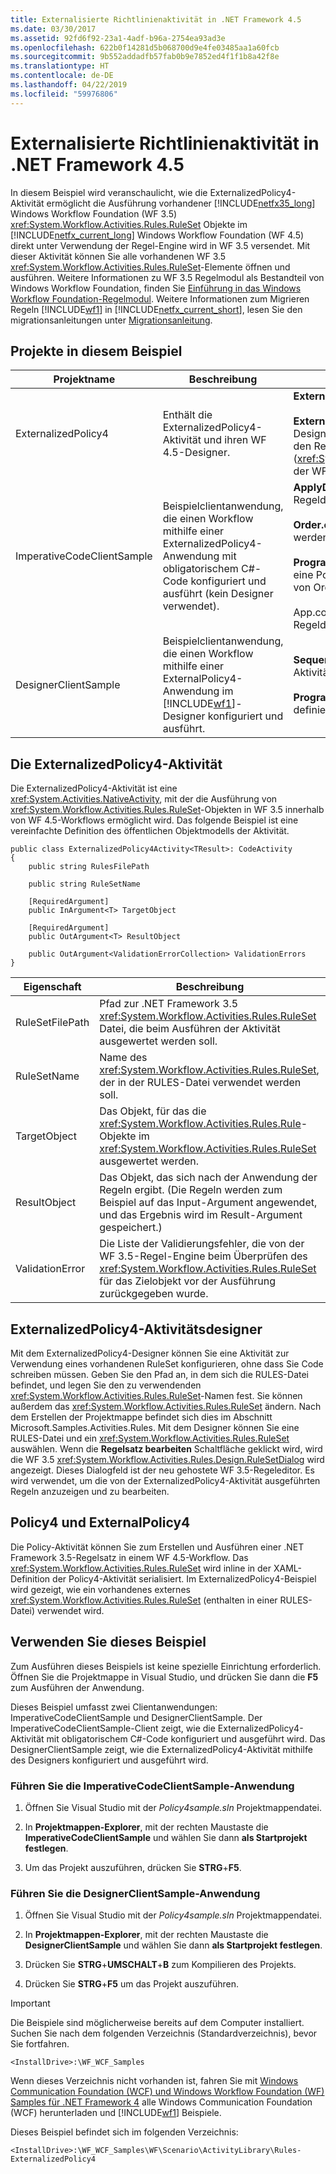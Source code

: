 ```yaml
---
title: Externalisierte Richtlinienaktivität in .NET Framework 4.5
ms.date: 03/30/2017
ms.assetid: 92fd6f92-23a1-4adf-b96a-2754ea93ad3e
ms.openlocfilehash: 622b0f14281d5b068700d9e4fe03485aa1a60fcb
ms.sourcegitcommit: 9b552addadfb57fab0b9e7852ed4f1f1b8a42f8e
ms.translationtype: HT
ms.contentlocale: de-DE
ms.lasthandoff: 04/22/2019
ms.locfileid: "59976806"
---
```

# <a name="externalized-policy-activity-in-net-framework-45"></a>Externalisierte Richtlinienaktivität in .NET Framework 4.5

In diesem Beispiel wird veranschaulicht, wie die ExternalizedPolicy4-Aktivität ermöglicht die Ausführung vorhandener [!INCLUDE[netfx35_long](../../../../includes/netfx35-long-md.md)] Windows Workflow Foundation (WF 3.5) <xref:System.Workflow.Activities.Rules.RuleSet> Objekte im [!INCLUDE[netfx_current_long](../../../../includes/netfx-current-long-md.md)] Windows Workflow Foundation (WF 4.5) direkt unter Verwendung der Regel-Engine wird in WF 3.5 versendet. Mit dieser Aktivität können Sie alle vorhandenen WF 3.5 <xref:System.Workflow.Activities.Rules.RuleSet>-Elemente öffnen und ausführen. Weitere Informationen zu WF 3.5 Regelmodul als Bestandteil von Windows Workflow Foundation, finden Sie [Einführung in das Windows Workflow Foundation-Regelmodul](https://go.microsoft.com/fwlink/?LinkId=166079). Weitere Informationen zum Migrieren Regeln [!INCLUDE[wf1](../../../../includes/wf1-md.md)] in [!INCLUDE[netfx_current_short](../../../../includes/netfx-current-short-md.md)], lesen Sie den migrationsanleitungen unter [Migrationsanleitung](../migration-guidance.md).

## <a name="projects-in-this-sample"></a>Projekte in diesem Beispiel

|Projektname|Beschreibung|Hauptdateien|
|-|-|-|
|ExternalizedPolicy4|Enthält die ExternalizedPolicy4-Aktivität und ihren WF 4.5-Designer.|**ExternalizedPolicy4.cs**: Aktivitätsdefinition.<br /><br /> **ExternalizedPolicy4Designer.xaml**: Benutzerdefinierte Designer für die ExternalizedPolicy4-Aktivität. Er verwendet den Regeleditor (<xref:System.Workflow.Activities.Rules.Design.RuleSetDialog>) der WF 3.5-Regel-Engine.|
|ImperativeCodeClientSample|Beispielclientanwendung, die einen Workflow mithilfe einer ExternalizedPolicy4-Anwendung mit obligatorischem C#-Code konfiguriert und ausführt (kein Designer verwendet).|**ApplyDiscount.rules**: Datei mit [!INCLUDE[wf1](../../../../includes/wf1-md.md)] Regeldefinitionen.<br /><br /> **Order.cs**: Typ, der einen kundenbestellung darstellt. Regeln werden auf Objekte dieses Typs angewendet.<br /><br /> **Program.cs**: Konfiguriert und führt einen Workflow aus, die eine Policy4-Aktivität in ApplyDiscount.rules auf Instanzen von Order-Objekte definierte Regeln anwenden.<br /><br /> App.config: Die Konfigurationsdatei mit dem Pfad der Regeldatei.|
|DesignerClientSample|Beispielclientanwendung, die einen Workflow mithilfe einer ExternalPolicy4-Anwendung im [!INCLUDE[wf1](../../../../includes/wf1-md.md)]-Designer konfiguriert und ausführt.|**Sequence1.xaml**: Sequenzieller Workflow, der eine Policy4-Aktivität verwendet, um regelauswertungen durchzuführen.<br /><br /> **Program.cs**: Führt eine Instanz des in "Sequence1.xaml" definierten Workflows aus.|

## <a name="the-externalizedpolicy4-activity"></a>Die ExternalizedPolicy4-Aktivität

Die ExternalizedPolicy4-Aktivität ist eine <xref:System.Activities.NativeActivity>, mit der die Ausführung von <xref:System.Workflow.Activities.Rules.RuleSet>-Objekten in WF 3.5 innerhalb von WF 4.5-Workflows ermöglicht wird. Das folgende Beispiel ist eine vereinfachte Definition des öffentlichen Objektmodells der Aktivität.

```
public class ExternalizedPolicy4Activity<TResult>: CodeActivity
{
    public string RulesFilePath

    public string RuleSetName

    [RequiredArgument]
    public InArgument<T> TargetObject

    [RequiredArgument]
    public OutArgument<T> ResultObject

    public OutArgument<ValidationErrorCollection> ValidationErrors
}
```

|Eigenschaft|Beschreibung|
|-|-|
|RuleSetFilePath|Pfad zur .NET Framework 3.5 <xref:System.Workflow.Activities.Rules.RuleSet> Datei, die beim Ausführen der Aktivität ausgewertet werden soll.|
|RuleSetName|Name des <xref:System.Workflow.Activities.Rules.RuleSet>, der in der RULES-Datei verwendet werden soll.|
|TargetObject|Das Objekt, für das die <xref:System.Workflow.Activities.Rules.Rule>-Objekte im <xref:System.Workflow.Activities.Rules.RuleSet> ausgewertet werden.|
|ResultObject|Das Objekt, das sich nach der Anwendung der Regeln ergibt. (Die Regeln werden zum Beispiel auf das Input-Argument angewendet, und das Ergebnis wird im Result-Argument gespeichert.)|
|ValidationError|Die Liste der Validierungsfehler, die von der WF 3.5-Regel-Engine beim Überprüfen des <xref:System.Workflow.Activities.Rules.RuleSet> für das Zielobjekt vor der Ausführung zurückgegeben wurde.|

## <a name="externalizedpolicy4-activity-designer"></a>ExternalizedPolicy4-Aktivitätsdesigner

Mit dem ExternalizedPolicy4-Designer können Sie eine Aktivität zur Verwendung eines vorhandenen RuleSet konfigurieren, ohne dass Sie Code schreiben müssen. Geben Sie den Pfad an, in dem sich die RULES-Datei befindet, und legen Sie den zu verwendenden <xref:System.Workflow.Activities.Rules.RuleSet>-Namen fest. Sie können außerdem das <xref:System.Workflow.Activities.Rules.RuleSet> ändern. Nach dem Erstellen der Projektmappe befindet sich dies im Abschnitt Microsoft.Samples.Activities.Rules. Mit dem Designer können Sie eine RULES-Datei und ein <xref:System.Workflow.Activities.Rules.RuleSet> auswählen. Wenn die **Regelsatz bearbeiten** Schaltfläche geklickt wird, wird die WF 3.5 <xref:System.Workflow.Activities.Rules.Design.RuleSetDialog> wird angezeigt. Dieses Dialogfeld ist der neu gehostete WF 3.5-Regeleditor. Es wird verwendet, um die von der ExternalizedPolicy4-Aktivität ausgeführten Regeln anzuzeigen und zu bearbeiten.

## <a name="policy4-and-externalpolicy4"></a>Policy4 und ExternalPolicy4

Die Policy-Aktivität können Sie zum Erstellen und Ausführen einer .NET Framework 3.5-Regelsatz in einem WF 4.5-Workflow. Das <xref:System.Workflow.Activities.Rules.RuleSet> wird inline in der XAML-Definition der Policy4-Aktivität serialisiert. Im ExternalizedPolicy4-Beispiel wird gezeigt, wie ein vorhandenes externes <xref:System.Workflow.Activities.Rules.RuleSet> (enthalten in einer RULES-Datei) verwendet wird.

## <a name="use-this-sample"></a>Verwenden Sie dieses Beispiel

Zum Ausführen dieses Beispiels ist keine spezielle Einrichtung erforderlich. Öffnen Sie die Projektmappe in Visual Studio, und drücken Sie dann die **F5** zum Ausführen der Anwendung.

Dieses Beispiel umfasst zwei Clientanwendungen: ImperativeCodeClientSample und DesignerClientSample. Der ImperativeCodeClientSample-Client zeigt, wie die ExternalizedPolicy4-Aktivität mit obligatorischem C#-Code konfiguriert und ausgeführt wird. Das DesignerClientSample zeigt, wie die ExternalizedPolicy4-Aktivität mithilfe des Designers konfiguriert und ausgeführt wird.

### <a name="run-the-imperativecodeclientsample-application"></a>Führen Sie die ImperativeCodeClientSample-Anwendung

1. Öffnen Sie Visual Studio mit der *Policy4sample.sln* Projektmappendatei.

2. In **Projektmappen-Explorer**, mit der rechten Maustaste die **ImperativeCodeClientSample** und wählen Sie dann **als Startprojekt festlegen**.

3. Um das Projekt auszuführen, drücken Sie **STRG**+**F5**.

### <a name="run-the-designerclientsample-application"></a>Führen Sie die DesignerClientSample-Anwendung

1. Öffnen Sie Visual Studio mit der *Policy4sample.sln* Projektmappendatei.

2. In **Projektmappen-Explorer**, mit der rechten Maustaste die **DesignerClientSample** und wählen Sie dann **als Startprojekt festlegen**.

3. Drücken Sie **STRG**+**UMSCHALT**+**B** zum Kompilieren des Projekts.

4. Drücken Sie **STRG**+**F5** um das Projekt auszuführen.

> [!IMPORTANT]
> Die Beispiele sind möglicherweise bereits auf dem Computer installiert. Suchen Sie nach dem folgenden Verzeichnis (Standardverzeichnis), bevor Sie fortfahren.
>
> `<InstallDrive>:\WF_WCF_Samples`
>
> Wenn dieses Verzeichnis nicht vorhanden ist, fahren Sie mit [Windows Communication Foundation (WCF) und Windows Workflow Foundation (WF) Samples für .NET Framework 4](https://go.microsoft.com/fwlink/?LinkId=150780) alle Windows Communication Foundation (WCF) herunterladen und [!INCLUDE[wf1](../../../../includes/wf1-md.md)] Beispiele.
>
> Dieses Beispiel befindet sich im folgenden Verzeichnis:
>
> `<InstallDrive>:\WF_WCF_Samples\WF\Scenario\ActivityLibrary\Rules-ExternalizedPolicy4`
